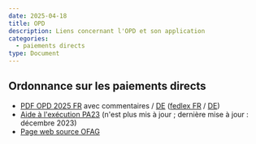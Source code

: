 ```yaml
---
date: 2025-04-18
title: OPD
description: Liens concernant l'OPD et son application
categories:
  - paiements directs
type: Document
---
```


<h2>Ordonnance sur les paiements directs</h2>

<ul>
  <li>
    <a href="../../fichiers/OPD 2025 FR.pdf" target="_blank">PDF OPD 2025 FR</a> avec commentaires / <a href="../../fichiers/OPD 2025 DE.pdf" target="_blank">DE</a>
    (<a href="https://www.fedlex.admin.ch/eli/cc/2013/765/fr" target="_blank">fedlex FR</a> / <a href="https://www.fedlex.admin.ch/eli/cc/2013/765/de" target="_blank">DE</a>)
  </li>
  <li>
    <a href="../../fichiers/Aide à l'exécution PA23 - FR_2024.pdf" target="_blank">Aide à l'exécution PA23</a> 
    (n'est plus mis à jour ; dernière mise à jour : décembre 2023)
  </li>
  <li>
    <a href="https://www.blw.admin.ch/fr/paiements-directs-apercu" target="_blank">Page web source OFAG</a>
  </li>
</ul>

